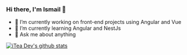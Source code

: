### Hi there, I'm Ismail 👋

- 🔭 I’m currently working on front-end projects using Angular and Vue
- 🌱 I’m currently learning Angular and NestJs
- 💬 Ask me about anything

[![iTea Dev's github stats](https://github-readme-stats.vercel.app/api?username=itea-dev)](https://github.com/itea-dev)

<!--
**itea-dev/itea-dev** is a ✨ _special_ ✨ repository because its `README.md` (this file) appears on your GitHub profile.

Here are some ideas to get you started:

- 🔭 I’m currently working on ...
- 🌱 I’m currently learning ...
- 👯 I’m looking to collaborate on ...
- 🤔 I’m looking for help with ...
- 💬 Ask me about ...
- 📫 How to reach me: ...
- 😄 Pronouns: ...
- ⚡ Fun fact: ...
-->
